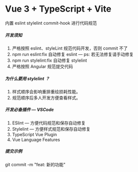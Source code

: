 # Vue 3 + TypeScript + Vite

内置 eslint stylelint commit-hook 进行代码规范

##### 开发须知

1. 严格按照 eslint、styleLint 规范代码开发，否则 commit 不了
2. npm run eslint:fix  自动修复 eslint  — ps: 若无法修复请手动修复
3. npm run stylelint:fix 自动修复 stylelint
4. 严格按照 Angular 规范提交代码



##### 为什么要用 stylelint ？

1. 样式顺序会影响重排重绘损耗性能。
2. 规范顺序后多人开发方便查看样式。



##### 开发必备插件 — VSCode

1. ESlint — 方便代码规范和保存自动修复
2. Stylelint — 方便样式规范和保存自动修复
3. TypeScript Vue Plugin
4. Vue Language Features


##### 提交示例

git commit -m "feat: 新的功能"
